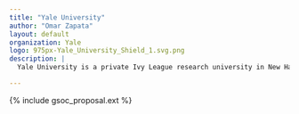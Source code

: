 ```yaml
---
title: "Yale University"
author: "Omar Zapata"
layout: default
organization: Yale
logo: 975px-Yale_University_Shield_1.svg.png
description: |
  Yale University is a private Ivy League research university in New Haven, Connecticut. Founded in 1701, Yale is the third-oldest institution of higher education in the United States, and one of the nine colonial colleges chartered before the American Revolution.

---
```


{% include gsoc_proposal.ext %}
